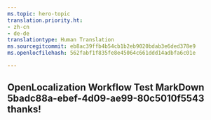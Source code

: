 ```yaml
---
ms.topic: hero-topic
translation.priority.ht:
- zh-cn
- de-de
translationtype: Human Translation
ms.sourcegitcommit: eb8ac39ffb4b54cb1b2eb9020bdab3e6ded378e9
ms.openlocfilehash: 562fabf1f835fe8e45064c661ddd14adbfa6c01e

---
```

## OpenLocalization Workflow Test MarkDown 5badc88a-ebef-4d09-ae99-80c5010f5543 thanks!



<!--HONumber=Jul16_HO2-->


